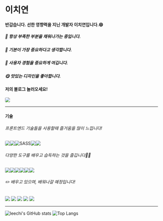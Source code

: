 <h1> 이치연  </h1>

#### 반갑습니다. 선한 영향력을 지닌 개발자 이치연입니다.😄
##### 🌲 항상 부족한 부분을 채워나가는 중입니다.
##### 🌈 기본이 가장 중요하다고 생각합니다.
##### 🌸 사용자 경험을 중요하게 여깁니다. 
##### 😋 맛있는 디자인을 좋아합니다.



#### 저의 블로그 놀러오세요!
<a href="https://leechi222.tistory.com/">
    <img src="https://img.shields.io/badge/leechi-orange?style=for-the-badge&logo=tistory&logoColor=whitelink=https://leechi222.tistory.com/" style="border-radius:3px;"> 
</a>
<hr>

<h4>기술</h4>
<h6>프론트엔드 기술들을 사용할때 즐거움을 많이 느낍니다!</h6>
<div style="display:flex">
    <img src="https://img.shields.io/badge/html5-E34F26?style=for-the-badge&logo=html5&logoColor=white" style="border-radius:3px;"> 
    <img src="https://img.shields.io/badge/css-1572B6?style=for-the-badge&logo=css3&logoColor=white"> 
    <img alt="SASS" src ="https://img.shields.io/badge/SASS-cc6699.svg?&style=for-the-badge&logo=Sass&logoColor=white"/>
    <img src="https://img.shields.io/badge/javascript-F7DF1E?style=for-the-badge&logo=javascript&logoColor=black"> 
    <img src="https://img.shields.io/badge/react-61DAFB?style=for-the-badge&logo=react&logoColor=black"> 
    
</div>    






<h6>다양한 도구를 배우고 습득하는 것을 즐깁니다💪🏻</h6>
<div style="display:flex">
    <img src="https://img.shields.io/badge/mysql-4479A1?style=for-the-badge&logo=mysql&logoColor=white"> 
    <img src="https://img.shields.io/badge/Figma-red?style=for-the-badge&logo=Figma&logoColor=white">
    <img src="https://img.shields.io/badge/Notion-white?style=for-the-badge&logo=Notion&logoColor=black">
    <img src="https://img.shields.io/badge/git-F05032?style=for-the-badge&logo=git&logoColor=white">
    <img src="https://img.shields.io/badge/github-181717?style=for-the-badge&logo=github&logoColor=white">
    <img src="https://img.shields.io/badge/Blender-F05032?style=for-the-badge&logo=Blender&logoColor=white">
</div>

<h6>✏️ 배우고 있으며, 배워나갈 예정입니다!</h6>
<div style="algin:center">
    <img src="https://img.shields.io/badge/Typescript-3178C6?style=for-the-badge&logo=Typescript&logoColor=white"/>
    <img src="https://img.shields.io/badge/React Native-61DAFB?style=for-the-badge&logo=React&logoColor=black"/>
    <img src="https://img.shields.io/badge/Next.js-000000?style=for-the-badge&logo=Next.js&logoColor=white"/>
    <img src="https://img.shields.io/badge/Three.js-white?style=for-the-badge&logo=Three.js&logoColor=black"/>
    <img src="https://img.shields.io/badge/firebase-479CFF?style=for-the-badge&logo=firebase&logoColor=white"/>
</div>

<hr>

![leechi's GitHub stats](https://github-readme-stats.vercel.app/api?username=leechi&show_icons=true&theme=transparent)
![Top Langs](https://github-readme-stats.vercel.app/api/top-langs/?username=leechi&layout=compact&theme=transparent)
